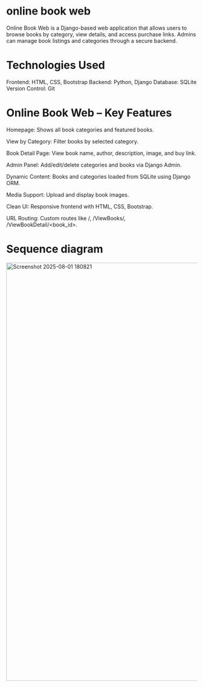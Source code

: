 # online book web
Online Book Web is a Django-based web application that allows users to browse books by category, view details, and access purchase links. Admins can manage book listings and categories through a secure backend.
#  Technologies Used
Frontend: HTML, CSS, Bootstrap
Backend: Python, Django
Database: SQLite
Version Control: Git

# Online Book Web – Key Features 
Homepage: Shows all book categories and featured books.

View by Category: Filter books by selected category.

Book Detail Page: View book name, author, description, image, and buy link.

Admin Panel: Add/edit/delete categories and books via Django Admin.

Dynamic Content: Books and categories loaded from SQLite using Django ORM.

Media Support: Upload and display book images.

Clean UI: Responsive frontend with HTML, CSS, Bootstrap.

URL Routing: Custom routes like /, /ViewBooks/<cid>, /ViewBookDetail/<book_id>.
# Sequence diagram
<img width="843" height="1105" alt="Screenshot 2025-08-01 180821" src="https://github.com/user-attachments/assets/881d996b-66f9-4263-99a7-1cbc2e37c661" />
